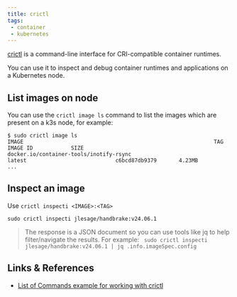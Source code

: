 ```yaml
---
title: crictl
tags:
 - container
 - kubernetes
---
```


[crictl](https://kubernetes.io/docs/tasks/debug/debug-cluster/crictl/) is a command-line interface for CRI-compatible container runtimes. 
<!--more-->
You can use it to inspect and debug container runtimes and applications on a Kubernetes node. 

## List images on node

You can use the `crictl image ls` command to list the images which are present on a k3s node, for example:

```shell
$ sudo crictl image ls
IMAGE                                                            TAG                               IMAGE ID            SIZE
docker.io/container-tools/inotify-rsync                          latest                            c6bcd87db9379       4.23MB
...
```

## Inspect an image

Use `crictl inspecti <IMAGE>:<TAG>`

```shell
sudo crictl inspecti jlesage/handbrake:v24.06.1
```

> The response is a JSON document so you can use tools like jq to help filter/navigate the results.
> For example: `` sudo crictl inspecti jlesage/handbrake:v24.06.1 | jq .info.imageSpec.config``

## Links & References

* [List of Commands example for working with crictl](https://www.devopsschool.com/blog/list-of-commands-example-for-working-with-crictl/)
